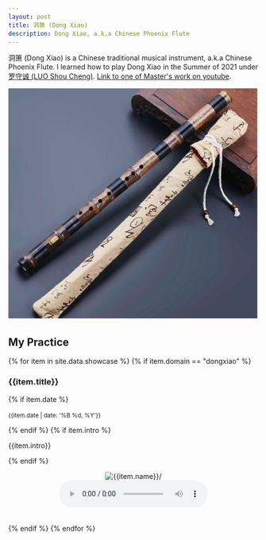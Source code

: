 ```yaml
---
layout: post
title: 洞箫 (Dong Xiao)
description: Dong Xiao, a.k.a Chinese Phoenix Flute
---
```

洞箫 (Dong Xiao) is a Chinese traditional musical instrument, a.k.a Chinese Phoenix Flute. I learned how to play Dong Xiao in the Summer of 2021 under [罗守诚 (LUO Shou Cheng)](https://baike.baidu.com/item/%E7%BD%97%E5%AE%88%E8%AF%9A/9894928). [Link to one of Master's work on youtube](https://www.youtube.com/watch?v=wI69SPSCruU).

![Dong Xiao](/assets/images/dongxiao.png)

## My Practice

<div >
        {% for item in site.data.showcase %}
        {% if item.domain == "dongxiao" %}
        <div>
        <h3> {{item.title}} </h3>
        {% if item.date %}
            <p class="meta"><small>{{item.date | date: '%B %d, %Y'}}</small></p>
        {% endif %}
        {% if item.intro %}
            <p class="meta"> {{item.intro}} </p>
        {% endif %}
        <p align="center">
        <img src="{{item.image_url}}" alt={{item.name}}/>
        <br>
        <audio
            alt={{item.name}}
            controls
            src="{{item.audio_url}}">
                <a href="{{item.audio_url}}">
                    Download audio
                </a>
        </audio>
        </p>
        </div>
        <br>
        {% endif %}
        {% endfor %}
</div>



